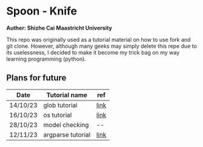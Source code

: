 # Spoon - Knife
**Auther: Shizhe Cai**
**Maastricht University**

This repo was originally used as a tutorial material on how to use fork and git clone. However, although many geeks may simply delete this repe due to its uselessness, I decided to make it become my trick bag on my way learning programming (python).

## Plans for future
Date      | Tutorial name | ref
--------- | ---------     | ---------
14/10/23  | glob tutorial | [link](https://pynative.com/python-glob/#:~:text=Python%20glob.,UNIX%20shell%2Dstyle%20wildcards)
16/10/23  | os tutorial   | [link](https://www.geeksforgeeks.org/os-module-python-examples/)
28/10/23  | model checking| --
12/11/23  | argparse tutorial| [link]()